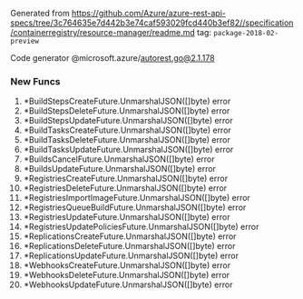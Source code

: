 Generated from https://github.com/Azure/azure-rest-api-specs/tree/3c764635e7d442b3e74caf593029fcd440b3ef82//specification/containerregistry/resource-manager/readme.md tag: `package-2018-02-preview`

Code generator @microsoft.azure/autorest.go@2.1.178


### New Funcs

1. *BuildStepsCreateFuture.UnmarshalJSON([]byte) error
1. *BuildStepsDeleteFuture.UnmarshalJSON([]byte) error
1. *BuildStepsUpdateFuture.UnmarshalJSON([]byte) error
1. *BuildTasksCreateFuture.UnmarshalJSON([]byte) error
1. *BuildTasksDeleteFuture.UnmarshalJSON([]byte) error
1. *BuildTasksUpdateFuture.UnmarshalJSON([]byte) error
1. *BuildsCancelFuture.UnmarshalJSON([]byte) error
1. *BuildsUpdateFuture.UnmarshalJSON([]byte) error
1. *RegistriesCreateFuture.UnmarshalJSON([]byte) error
1. *RegistriesDeleteFuture.UnmarshalJSON([]byte) error
1. *RegistriesImportImageFuture.UnmarshalJSON([]byte) error
1. *RegistriesQueueBuildFuture.UnmarshalJSON([]byte) error
1. *RegistriesUpdateFuture.UnmarshalJSON([]byte) error
1. *RegistriesUpdatePoliciesFuture.UnmarshalJSON([]byte) error
1. *ReplicationsCreateFuture.UnmarshalJSON([]byte) error
1. *ReplicationsDeleteFuture.UnmarshalJSON([]byte) error
1. *ReplicationsUpdateFuture.UnmarshalJSON([]byte) error
1. *WebhooksCreateFuture.UnmarshalJSON([]byte) error
1. *WebhooksDeleteFuture.UnmarshalJSON([]byte) error
1. *WebhooksUpdateFuture.UnmarshalJSON([]byte) error
